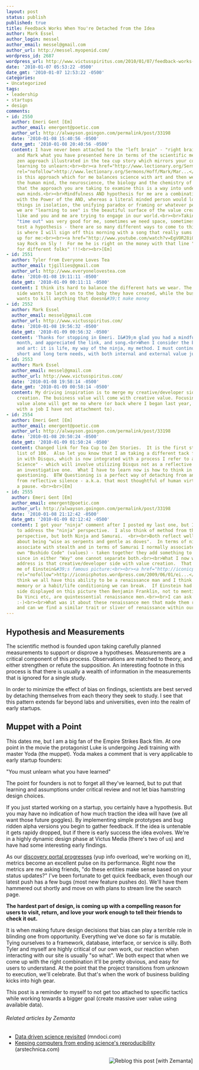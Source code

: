 ```yaml
---
layout: post
status: publish
published: true
title: Feedback Works When You're Detached from the Idea
author: Mark Essel
author_login: messel
author_email: messel@gmail.com
author_url: http://messel.myopenid.com/
wordpress_id: 2687
wordpress_url: http://www.victusspiritus.com/2010/01/07/feedback-works-when-youre-detached-from-the-idea/
date: '2010-01-07 05:53:22 -0500'
date_gmt: '2010-01-07 12:53:22 -0500'
categories:
- Uncategorized
tags:
- leadership
- startups
- design
comments:
- id: 2550
  author: Emeri Gent [Em]
  author_email: emergent@poetic.com
  author_url: http://alwayson.goingon.com/permalink/post/33198
  date: '2010-01-08 15:40:56 -0500'
  date_gmt: '2010-01-08 20:40:56 -0500'
  content: I have never been attached to the "left brain" - "right brain" dichotomy
    and Mark what you have presented here in terms of the scientific method and the
    zen approach illustrated in the tea cup story which mirrors your comment about
    learning to unlearn:<br><br><a href="http://www.lectionary.org/Sermons/Hoff/Mark/Mark%252007.01-8%2C%252014-15%2C%252021-23%2C%2520OverflowingCup.htm"
    rel="nofollow">http://www.lectionary.org/Sermons/Hoff/Mark/Mar...</a><br><br><br>It
    is this approach which for me balances science with art and then we can look at
    the human mind, the neuroscience, the biology and the chemistry of it and recognize
    that the approach you are taking to examine this is a way into understanding our
    own minds.<br><br>Mindfulness AND hypothesis for me are a combination that equate
    with the Power of the AND, whereas a literal minded person would look at these
    things in isolation, the unifying paradox or framing or whatever perspective ensures
    we are "learning to see" is the beautiful surface of the value creation that people
    like and you and me are trying to engage in our world.<br><br>Taking my recent
    "time out" was very good for me, sometimes we need space, sometimes we need to
    test a hypothesis - there are so many different ways to come to this world.  This
    is where I will sign off this morning with a song that really sums all of this
    up for me:<br><br><a href="http://www.youtube.com/watch?v=EgVOR28iG_o" rel="nofollow">http://www.youtube.com/watch?v=EgVOR28iG_o</a><br><br>I
    say Rock on Sly !  For me he is right on the money with that line "different strokes
    for different folks" !!!<br><br>[Em]
- id: 2551
  author: Tyler from Everyone Loves Tea
  author_email: tjgillies@gmail.com
  author_url: http://www.everyonelovestea.com
  date: '2010-01-08 19:11:11 -0500'
  date_gmt: '2010-01-09 00:11:11 -0500'
  content: I think its hard to balance the different hats we wear. The developer/creative
    side wants to latch on to the baby they have created, while the businessman side
    wants to kill anything that doesn&#39;t make money
- id: 2552
  author: Mark Essel
  author_email: messel@gmail.com
  author_url: http://www.victusspiritus.com/
  date: '2010-01-08 19:56:32 -0500'
  date_gmt: '2010-01-09 00:56:32 -0500'
  content: 'Thanks for stopping in Emeri. I&#39;m glad you had a mindful break last
    month, and appreciated the link, and song.<br>When I consider the balance of science
    and art: it is life, my way of the ninja, my method. I must continually juxtapose
    short and long term needs, with both internal and external value judgement.'
- id: 2553
  author: Mark Essel
  author_email: messel@gmail.com
  author_url: http://www.victusspiritus.com/
  date: '2010-01-08 19:58:14 -0500'
  date_gmt: '2010-01-09 00:58:14 -0500'
  content: My driving inspiration is to merge my creative/developer side with value
    creation. The business value will come with creative value. Focusing on business
    value alone will get me no where (or back where I began last year, frustrated
    with a job I have not attachment to).
- id: 2554
  author: Emeri Gent [Em]
  author_email: emergent@poetic.com
  author_url: http://alwayson.goingon.com/permalink/post/33198
  date: '2010-01-08 20:50:24 -0500'
  date_gmt: '2010-01-09 01:50:24 -0500'
  content: Changed link for Tea Cup to Zen Stories.  It is the first story from this
    list of 100.  Also let you know that I am taking a different tack from here on
    in with Disqus, which is now integrated with a process I refer to as "Socrates
    Science" - which will involve utilizing Disqus not as a reflective medium but
    an investigative one.  What I have to learn now is how to think in terms of Socratic
    questioning.  BTW Questioning is a perfect way of detaching from an idea apart
    from reflective silence - a.k.a. that most thoughtful of human virtues called
    a pause. <br><br>[Em]
- id: 2555
  author: Emeri Gent [Em]
  author_email: emergent@poetic.com
  author_url: http://alwayson.goingon.com/permalink/post/33198
  date: '2010-01-08 21:12:42 -0500'
  date_gmt: '2010-01-09 02:12:42 -0500'
  content: I got your "ninja" comment after I posted my last one, but I would like
    to address the "ninja" perspective.  I also think of method from the Japanese
    perspective, but both Ninja and Samurai.  <br><br>Both reflect well a Bible verse
    about being "wise as serpents and gentle as doves".  In terms of ninja, I normally
    associate with stealth and in terms of Samurai I normally associate with ones
    own "Bushido Code" (values) - taken together they add something to Matthew 10:16
    since in either "Way" one cannot separate both.<br><br>What I now want to also
    address is that creative/developer side with value creation.  That always reminds
    me of Einstein&#39;s famous picture:<br><br><a href="http://iconicphotos.wordpress.com/2009/06/01/einstein-sticks-his-tongue-out/"
    rel="nofollow">http://iconicphotos.wordpress.com/2009/06/01/ei...</a><br><br>I
    think we all have this ability to be a renaissance man and I think it is muscle
    memory or a habit/life conditioning we can break.  If Einstein had his wild "creative"
    side displayed on this picture then Benjamin Franklin, not to mention Leonardo
    Da Vinci etc, are quintessential renaissance men.<br><br>I can ask my first question
    :-)<br><br>What was it about these renaissance men that made them renaissance
    and can we find a similar trait or sliver of renaissance within ourselves?<br><br>[Em]
---
```

<h2>Hypothesis and Measurements</h2>
<p>The scientific method is founded upon taking carefully planned measurements to support or disprove a hypotheses. Measurements are a critical component of this process. Observations are matched to theory, and either strengthen or refute the supposition. An interesting footnote in this process is that there is usually a wealth of information in the measurements that is ignored for a single study.</p>
<p>In order to minimize the effect of bias on findings, scientists are best served by detaching themselves from each theory they seek to study. I see that this pattern extends far beyond labs and universities, even into the realm of early startups.</p>
<h2>Muppet with a Point</h2>
<p>This dates me, but I am a big fan of the Empire Strikes Back film. At one point in the movie the protagonist Luke is undergoing Jedi training with master Yoda (the muppet). Yoda makes a comment that is very applicable to early startup founders:</p>
<p>"You must unlearn what you have learned"</p>
<p>The point for founders is not to forget all they've learned, but to put that learning and assumptions under critical review and not let bias hamstring design choices.</p>
<p>If you just started working on a startup, you certainly have a hypothesis. But you may have no indication of how much traction the idea will have (we all want those future goggles). By implementing simple prototypes and bug ridden alpha versions you begin to gather feedback. If the idea is untenable it gets rapidy dropped, but if there is early success the idea evolves. We're in a highly dynamic design phase at Victus Media (there's two of us) and have had some interesting early findings.</p>
<p>As our <a href="http://imm.victusmedia.com">discovery portal progresses</a> (yup info overload, we're working on it), metrics become an excellent pulse on its performance. Right now the metrics are me asking friends, "do these entities make sense based on your status updates?" I've been fortunate to get quick feedback, even though our latest push has a few bugs (most new feature pushes do). We'll have them hammered out shortly and move on with plans to stream line the search page.</p>
<p><strong>The hardest part of design, is coming up with a compelling reason for users to visit, return, and love your work enough to tell their friends to check it out.</strong></p>
<p>It is when making future design decisions that bias can play a terrible role in blinding one from opportunity. Everything we've done so far is mutable. Tying ourselves to a framework, database, interface, or service is silly. Both Tyler and myself are highly critical of our own work, our reaction when interacting with our site is usually "so what". We both expect that when we come up with the right combination it'll be pretty obvious, and easy for users to understand. At the point that the project transitions from unknown to execution, we'll celebrate. But that's when the work of business building kicks into high gear.</p>
<p>This post is a reminder to myself to not get too attached to specific tactics while working towards a bigger goal (create massive user value using available data).</p>
<h6 class="zemanta-related-title" style="font-size: 1em;">Related articles by Zemanta</h6>
<ul class="zemanta-article-ul">
<li class="zemanta-article-ul-li"><a href="http://mndoci.com/2009/10/31/data-driven-science-revisited/">Data driven science revisited</a> (mndoci.com)</li>
<li class="zemanta-article-ul-li"><a href="http://arstechnica.com/science/news/2010/01/keeping-computers-from-ending-sciences-reproducibility.ars?utm_source=rss&amp;utm_medium=rss&amp;utm_campaign=rss">Keeping computers from ending science's reproducibility</a> (arstechnica.com)</li>
</ul>
<div class="zemanta-pixie" style="margin-top: 10px; height: 15px;"><a class="zemanta-pixie-a" title="Reblog this post [with Zemanta]" href="http://reblog.zemanta.com/zemified/afee4e2d-1ea6-456c-bbd7-6ee57131ed99/"><img class="zemanta-pixie-img" style="border: none; float: right;" src="http://img.zemanta.com/reblog_e.png?x-id=afee4e2d-1ea6-456c-bbd7-6ee57131ed99" alt="Reblog this post [with Zemanta]" /></a><span class="zem-script more-related pretty-attribution"><script src="http://static.zemanta.com/readside/loader.js" type="text/javascript"></script></span></div>
